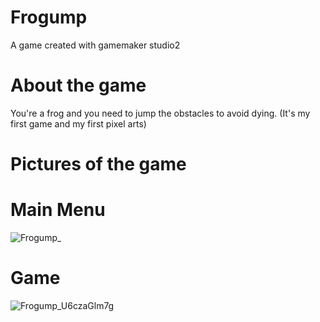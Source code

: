 # Frogump
A game created with gamemaker studio2

# About the game
 You're a frog and you need to jump the obstacles to avoid dying. (It's my first game and my first pixel arts)
 
# Pictures of the game

# Main Menu 
![Frogump_](https://user-images.githubusercontent.com/93049899/174148712-cb2af7ca-e949-40ab-8c8f-bd2d44614bc4.png)

# Game
![Frogump_U6czaGlm7g](https://user-images.githubusercontent.com/93049899/174148767-18fb9c81-faed-4ebd-92a5-9d7e4438c7e9.png)
